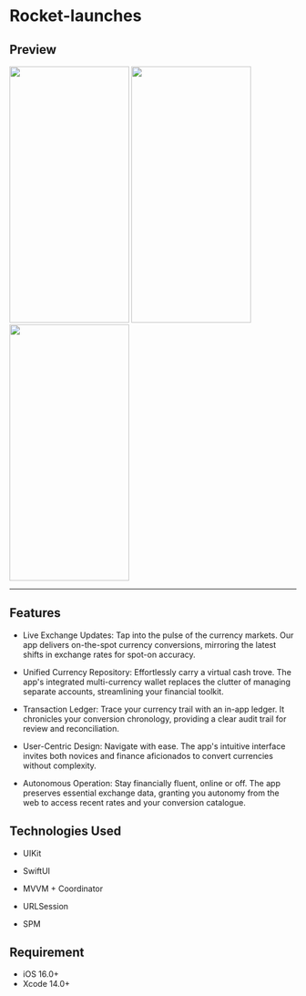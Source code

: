 # Rocket-launches


## Preview

<img src="https://github.com/VahDar/Rocket-launches/assets/118889967/da72b793-1785-49a8-bd52-4c1e8caeacdc" width="210" height="450">
<img src="https://github.com/VahDar/Rocket-launches/assets/118889967/a40cb688-5e82-45a3-9acf-aa7ce99aa022" width="210" height="450">
<img src="https://github.com/VahDar/Rocket-launches/assets/118889967/a801cef4-5109-45f2-8f94-8348a12e59d8" width="210" height="450">


---


## Features

* Live Exchange Updates: Tap into the pulse of the currency markets. Our app delivers on-the-spot currency conversions, mirroring the latest shifts in exchange rates for spot-on accuracy.

* Unified Currency Repository: Effortlessly carry a virtual cash trove. The app's integrated multi-currency wallet replaces the clutter of managing separate accounts, streamlining your financial toolkit.

* Transaction Ledger: Trace your currency trail with an in-app ledger. It chronicles your conversion chronology, providing a clear audit trail for review and reconciliation.

* User-Centric Design: Navigate with ease. The app's intuitive interface invites both novices and finance aficionados to convert currencies without complexity.

* Autonomous Operation: Stay financially fluent, online or off. The app preserves essential exchange data, granting you autonomy from the web to access recent rates and your conversion catalogue.


## Technologies Used

- UIKit

- SwiftUI

- MVVM + Coordinator

- URLSession

- SPM


## Requirement

- iOS 16.0+
- Xcode 14.0+

